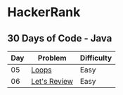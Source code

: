  <!-- **HackerRank** -->
 <!-- 28 Abr 2025 -->
 # **HackerRank**

## **30 Days of Code - Java**

| Day | Problem | Difficulty |
| --- | --- | --- |
| 05 | [Loops](./05-loops/README.md) | Easy |
| 06 | [Let's Review](./06-lets-review/README.md) | Easy |


<!-- | 04 | [Class vs Instance](./04-class-vs-iinstance/README.md) | Easy | -->